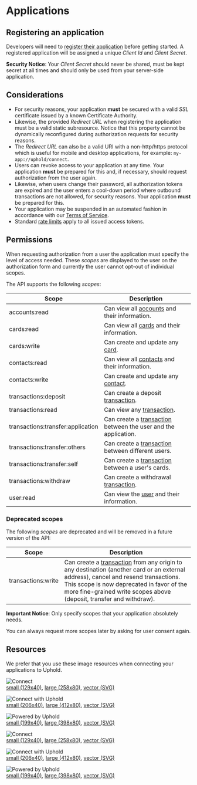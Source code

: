 # Applications

## Registering an application

Developers will need to [register their application](https://support.uphold.com/hc/en-us/articles/217210266) before getting started. A registered application will be assigned a unique _Client Id_ and _Client Secret_.
<aside class="notice">
  <strong>Security Notice</strong>: Your <i>Client Secret</i> should never be shared, must be kept secret at all times and should only be used from your server-side application.
</aside>

## Considerations

- For security reasons, your application **must** be secured with a valid _SSL_ certificate issued by a known Certificate Authority.
- Likewise, the provided _Redirect URL_ when registering the application must be a valid static subresource. Notice that this property cannot be dynamically reconfigured during authorization requests for security reasons.
- The _Redirect URL_ can also be a valid URI with a non-http/https protocol which is useful for mobile and desktop applications, for example: `my-app://uphold/connect`.
- Users can revoke access to your application at any time. Your application **must** be prepared for this and, if necessary, should request authorization from the user again.
- Likewise, when users change their password, all authorization tokens are expired and the user enters a cool-down period where outbound transactions are not allowed, for security reasons. Your application **must** be prepared for this.
- Your application may be suspended in an automated fashion in accordance with our [Terms of Service](https://uphold.com/en/legal/membership-agreement).
- Standard [rate limits](#rate-limits) apply to all issued access tokens.

## Permissions

When requesting authorization from a user the application must specify the level of access needed. These _scopes_ are displayed to the user on the authorization form and currently the user cannot opt-out of individual scopes.

The API supports the following _scopes_:

Scope                             | Description
--------------------------------- | -------------------------------------------------------------------------------------
accounts:read                     | Can view all [accounts](#account-object) and their information.
cards:read                        | Can view all [cards](#card-object) and their information.
cards:write                       | Can create and update any [card](#card-object).
contacts:read                     | Can view all [contacts](#contact-object) and their information.
contacts:write                    | Can create and update any [contact](#contact-object).
transactions:deposit              | Can create a deposit [transaction](#transaction-object).
transactions:read                 | Can view any [transaction](#transaction-object).
transactions:transfer:application | Can create a [transaction](#transaction-object) between the user and the application.
transactions:transfer:others      | Can create a [transaction](#transaction-object) between different users.
transactions:transfer:self        | Can create a [transaction](#transaction-object) between a user's cards.
transactions:withdraw             | Can create a withdrawal [transaction](#transaction-object).
user:read                         | Can view the [user](#user-object) and their information.

### Deprecated scopes

The following _scopes_ are deprecated and will be removed in a future version of the API:

Scope              | Description
------------------ | ---------------------------------------------------------------------------------------------------------------------------------------------------------------------------------------------------------------------------------------------------------------------------
transactions:write | Can create a [transaction](#transaction-object) from any origin to any destination (another card or an external address), cancel and resend transactions. This scope is now deprecated in favor of the more fine-grained write scopes above (deposit, transfer and withdraw).

<aside class="notice">
  <strong>Important Notice</strong>: Only specify scopes that your application absolutely needs.

  You can always request more scopes later by asking for user consent again.
</aside>

## Resources

We prefer that you use these image resources when connecting your applications to Uphold.

<img alt="Connect" src="images/buttons/green_bg/connect.png" srcset="images/buttons/green_bg/connect.png 1x, images/buttons/green_bg/connect@2x.png 2x"><br> [small (129x40)](images/buttons/green_bg/connect.png), [large (258x80)](images/buttons/green_bg/connect@2x.png), [vector (SVG)](images/buttons/green_bg/connect.svg)

<img alt="Connect with Uphold" src="images/buttons/green_bg/connect_with_uphold.png" srcset="images/buttons/green_bg/connect_with_uphold.png 1x, images/buttons/green_bg/connect_with_uphold@2x.png 2x"><br> [small (206x40)](images/buttons/green_bg/connect_with_uphold.png), [large (412x80)](images/buttons/green_bg/connect_with_uphold@2x.png), [vector (SVG)](images/buttons/green_bg/connect_with_uphold.svg)

<img alt="Powered by Uphold" src="images/buttons/green_bg/powered_by_uphold.png" srcset="images/buttons/green_bg/powered_by_uphold.png 1x, images/buttons/green_bg/powered_by_uphold@2x.png 2x"><br> [small (199x40)](images/buttons/green_bg/powered_by_uphold.png), [large (398x80)](images/buttons/green_bg/powered_by_uphold@2x.png), [vector (SVG)](images/buttons/green_bg/powered_by_uphold.svg)

<img alt="Connect" src="images/buttons/white_bg/connect.png" srcset="images/buttons/white_bg/connect.png 1x, images/buttons/white_bg/connect@2x.png 2x"><br> [small (129x40)](images/buttons/white_bg/connect.png), [large (258x80)](images/buttons/white_bg/connect@2x.png), [vector (SVG)](images/buttons/white_bg/connect.svg)

<img alt="Connect with Uphold" src="images/buttons/white_bg/connect_with_uphold.png" srcset="images/buttons/white_bg/connect_with_uphold.png 1x, images/buttons/white_bg/connect_with_uphold@2x.png 2x"><br> [small (206x40)](images/buttons/white_bg/connect_with_uphold.png), [large (412x80)](images/buttons/white_bg/connect_with_uphold@2x.png), [vector (SVG)](images/buttons/white_bg/connect_with_uphold.svg)

<img alt="Powered by Uphold" src="images/buttons/white_bg/powered_by_uphold.png" srcset="images/buttons/white_bg/powered_by_uphold.png 1x, images/buttons/white_bg/powered_by_uphold@2x.png 2x"><br> [small (199x40)](images/buttons/white_bg/powered_by_uphold.png), [large (398x80)](images/buttons/white_bg/powered_by_uphold@2x.png), [vector (SVG)](images/buttons/white_bg/powered_by_uphold.svg)
